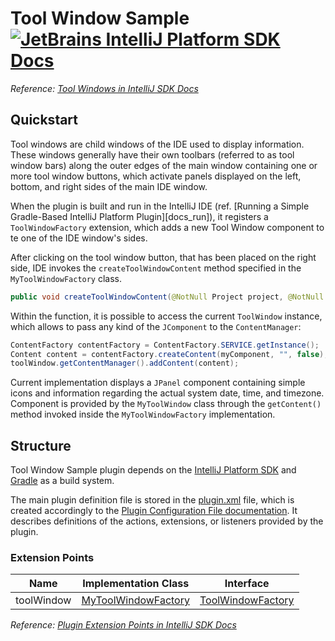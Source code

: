 # Tool Window Sample [![JetBrains IntelliJ Platform SDK Docs](https://jb.gg/badges/docs.svg)][docs]
*Reference: [Tool Windows in IntelliJ SDK Docs][docs:tool_windows]*

## Quickstart

Tool windows are child windows of the IDE used to display information. These windows generally have their own toolbars
(referred to as tool window bars) along the outer edges of the main window containing one or more tool window buttons,
which activate panels displayed on the left, bottom, and right sides of the main IDE window.

When the plugin is built and run in the IntelliJ IDE (ref. [Running a Simple Gradle-Based IntelliJ Platform Plugin][docs_run]),
it registers a `ToolWindowFactory` extension, which adds a new Tool Window component to te one of the IDE window's sides.

After clicking on the tool window button, that has been placed on the right side, IDE invokes the `createToolWindowContent`
method specified in the `MyToolWindowFactory` class.

```java
public void createToolWindowContent(@NotNull Project project, @NotNull ToolWindow toolWindow)
```

Within the function, it is possible to access the current `ToolWindow` instance, which allows to pass any kind
of the `JComponent` to the `ContentManager`:

```java
ContentFactory contentFactory = ContentFactory.SERVICE.getInstance();
Content content = contentFactory.createContent(myComponent, "", false);
toolWindow.getContentManager().addContent(content);
```

Current implementation displays a `JPanel` component containing simple icons and information regarding the actual
system date, time, and timezone. Component is provided by the `MyToolWindow` class through the `getContent()` method
invoked inside the `MyToolWindowFactory` implementation. 

## Structure

Tool Window Sample
plugin depends on the [IntelliJ Platform SDK][docs] and [Gradle][docs:gradle] as a build system.

The main plugin definition file is stored in the [plugin.xml][file:plugin.xml] file, which is created accordingly
to the [Plugin Configuration File documentation][docs:plugin.xml]. It describes definitions of the actions, extensions,
or listeners provided by the plugin.

### Extension Points

| Name       | Implementation Class                            | Interface                                  |
| ---------- | ----------------------------------------------- | ------------------------------------------ |
| toolWindow | [MyToolWindowFactory][file:MyToolWindowFactory] | [ToolWindowFactory][sdk:ToolWindowFactory] |

*Reference: [Plugin Extension Points in IntelliJ SDK Docs][docs:ep]*


[docs]: https://www.jetbrains.org/intellij/sdk/docs
[docs:actions]: https://www.jetbrains.org/intellij/sdk/docs/basics/action_system.html
[docs:tool_windows]: https://jetbrains.org/intellij/sdk/docs/user_interface_components/tool_windows.html
[docs:ep]: https://www.jetbrains.org/intellij/sdk/docs/basics/plugin_structure/plugin_extensions.html
[docs:gradle]: https://www.jetbrains.org/intellij/sdk/docs/tutorials/build_system.html
[docs:plugin.xml]: https://www.jetbrains.org/intellij/sdk/docs/basics/plugin_structure/plugin_configuration_file.html
[docs:listeners]: https://jetbrains.org/intellij/sdk/docs/basics/plugin_structure/plugin_listeners.html

[file:plugin.xml]: ./src/main/resources/META-INF/plugin.xml
[file:MyToolWindowFactory]: ./src/main/java/org/intellij/sdk/toolWindow/MyToolWindowFactory.java

[sdk:ToolWindowFactory]: upsource:///platform/platform-api/src/com/intellij/openapi/wm/ToolWindowFactory.java
